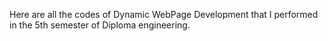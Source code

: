 Here are all the codes of Dynamic WebPage Development that I performed in the 5th semester of Diploma engineering.
